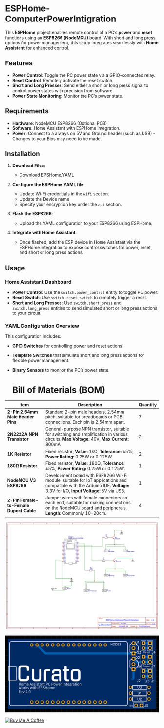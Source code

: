 # ESPHome-ComputerPowerIntigration


This **ESPHome** project enables remote control of a PC’s **power** and **reset** functions using an **ESP8266 (NodeMCU)** board. With short and long press options for power management, this setup integrates seamlessly with **Home Assistant** for enhanced control.

## Features

- **Power Control**: Toggle the PC power state via a GPIO-connected relay.
- **Reset Control**: Remotely activate the reset switch.
- **Short and Long Presses**: Send either a short or long press signal to control power states with precision from software.
- **Power State Monitoring**: Monitor the PC’s power state.

## Requirements

- **Hardware**: NodeMCU ESP8266 (Optional PCB)
- **Software**: Home Assistant with ESPHome integration.
- **Power**: Connect to a always on 5V and Ground header (such as USB) - Changes to your Bios may need to be made.

## Installation

1. **Download Files**:
   - Download EPSHome.YAML
     
2. **Configure the ESPHome YAML file**:
   - Update Wi-Fi credentials in the `wifi` section.
   - Update the Device name 
   - Specify your encryption key under the `api` section.

3. **Flash the ESP8266**:
   - Upload the YAML configuration to your ESP8266 using ESPHome.

4. **Integrate with Home Assistant**:
   - Once flashed, add the ESP device in Home Assistant via the ESPHome integration to expose control switches for power, reset, and short or long press actions.
     
## Usage

### Home Assistant Dashboard

- **Power Control**: Use the `switch.power_control` entity to toggle PC power.
- **Reset Switch**: Use `switch.reset_switch` to remotely trigger a reset.
- **Short and Long Presses**: Use `switch.short_press` and `switch.long_press` entities to send simulated short or long press actions to your circuit.

### YAML Configuration Overview

This configuration includes:
- **GPIO Switches** for controlling power and reset actions.
- **Template Switches** that simulate short and long press actions for flexible power management.
- **Binary Sensors** to monitor the PC’s power state.

  # Bill of Materials (BOM)

| **Item**                                | **Description**                                                                                                               | **Quantity** |
|-----------------------------------------|-------------------------------------------------------------------------------------------------------------------------------|--------------|
| **2-Pin 2.54mm Male Header Pins**       | Standard 2-pin male headers, 2.54mm pitch, suitable for breadboards or PCB connections. Each pin is 2.54mm apart.             | 7            |
| **2N2222A NPN Transistor**              | General-purpose NPN transistor, suitable for switching and amplification in various circuits. **Max Voltage:** 40V, **Max Current:** 800mA. | 2            |
| **1K Resistor**                         | Fixed resistor, **Value:** 1kΩ, **Tolerance:** ±5%, **Power Rating:** 0.25W or 0.125W.                                       | 2            |
| **180Ω Resistor**                       | Fixed resistor, **Value:** 180Ω, **Tolerance:** ±5%, **Power Rating:** 0.25W or 0.125W.                                       | 1            |
| **NodeMCU V3 ESP8266**                  | Development board with ESP8266 Wi-Fi module, suitable for IoT applications and compatible with the Arduino IDE. **Voltage:** 3.3V for I/O, **Input Voltage:** 5V via USB. | 1            |
| **2-Pin Female-to-Female Dupont Cable** | Jumper wires with female connectors on each end, suitable for making connections on the NodeMCU board and peripherals. **Length:** Commonly 10-20cm. | 4            |


![Alt text](Schematic-ESPHome-ComputerPowerIntigration.png)

![Alt text](PCB-ESPHome-ComputerPowerIntigration.png)

<a href="https://www.buymeacoffee.com/CurtisFeatures" target="_blank"><img src="https://cdn.buymeacoffee.com/buttons/v2/default-yellow.png" alt="Buy Me A Coffee" style="height: 60px !important;width: 217px !important;" ></a>
